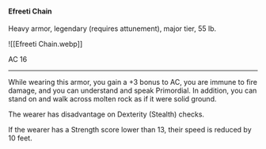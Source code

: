#### Efreeti Chain

Heavy armor, legendary (requires attunement), major tier, 55 lb.

![[Efreeti Chain.webp]]

AC 16

---

While wearing this armor, you gain a +3 bonus to AC, you are immune to fire damage, and you can understand and speak Primordial. In addition, you can stand on and walk across molten rock as if it were solid ground.

The wearer has disadvantage on Dexterity (Stealth) checks.

If the wearer has a Strength score lower than 13, their speed is reduced by 10 feet.